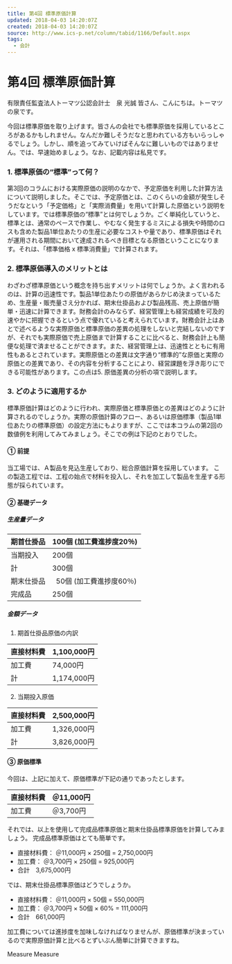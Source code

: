 ```yaml
---
title: 第4回 標準原価計算
updated: 2018-04-03 14:20:07Z
created: 2018-04-03 14:20:07Z
source: http://www.ics-p.net/column/tabid/1166/Default.aspx
tags:
  - 会計
---
```


# 第4回 標準原価計算

有限責任監査法人トーマツ公認会計士　泉 光誠
皆さん、こんにちは。トーマツの泉です。

今回は標準原価を取り上げます。皆さんの会社でも標準原価を採用しているところがあるかもしれません。なんだか難しそうだなと思われている方もいらっしゃるでしょう。しかし、順を追ってみていけばそんなに難しいものではありません。では、早速始めましょう。なお、記載内容は私見です。

### 1. 標準原価の“標準”って何？

第3回のコラムにおける実際原価の説明のなかで、予定原価を利用した計算方法について説明しました。そこでは、予定原価とは、このくらいの金額が発生しそうだなという「予定価格」と「実際消費量」を用いて計算した原価という説明をしています。では標準原価の“標準”とは何でしょうか。ごく単純化していうと、標準とは、通常のペースで作業し、やむなく発生するミスによる損失や時間のロスも含めた製品1単位あたりの生産に必要なコストや量であり、標準原価はそれが運用される期間において達成されるべき目標となる原価ということになります。それは、「標準価格 x 標準消費量」で計算されます。

### 2. 標準原価導入のメリットとは

わざわざ標準原価という概念を持ち出すメリットは何でしょうか。よく言われるのは、計算の迅速性です。製品1単位あたりの原価があらかじめ決まっているため、生産量・販売量さえ分かれば、期末仕掛品および製品残高、売上原価が簡単・迅速に計算できます。財務会計のみならず、経営管理上も経営成績を可及的速やかに把握できるという点で優れていると考えられています。財務会計上はあとで述べるような実際原価と標準原価の差異の処理をしないと完結しないのですが、それでも実際原価で売上原価まで計算することに比べると、財務会計上も簡便な処理で済ませることができます。また、経営管理上は、迅速性とともに有用性もあるとされています。実際原価との差異は文字通り“標準的”な原価と実際の原価との差異であり、その内容を分析することにより、経営課題を浮き彫りにできる可能性があります。この点は5. 原価差異の分析の項で説明します。

### 3. どのように適用するか

標準原価計算はどのように行われ、実際原価と標準原価との差異はどのように計算されるのでしょうか。実際の原価計算のフロー、あるいは原価標準（製品1単位あたりの標準原価）の設定方法にもよりますが、ここでは本コラムの第2回の数値例を利用してみてみましょう。そこでの例は下記のとおりでした。

#### ① 前提

当工場では、Ａ製品を見込生産しており、総合原価計算を採用しています。
この製造工程では、工程の始点で材料を投入し、それを加工して製品を生産する形態が採られています。

#### ② 基礎データ

##### 生産量データ

| 期首仕掛品 | 100個 (加工費進捗度20％) |
| --- | --- |
| 当期投入 | 200個 |
| 計   | 300個 |
| 期末仕掛品 |   50個 (加工費進捗度60％) |
| 完成品 | 250個 |

##### 金額データ

1) 期首仕掛品原価の内訳

| 直接材料費 | 1,100,000円 |
| --- | --- |
| 加工費 | 74,000円 |
| 計   | 1,174,000円 |

2) 当期投入原価

| 直接材料費 | 2,500,000円 |
| --- | --- |
| 加工費 | 1,326,000円 |
| 計   | 3,826,000円 |

#### ③ 原価標準

今回は、上記に加えて、原価標準が下記の通りであったとします。

| 直接材料費 | ＠11,000円 |
| --- | --- |
| 加工費 | ＠3,700円 |

それでは、以上を使用して完成品標準原価と期末仕掛品標準原価を計算してみましょう。
完成品標準原価はとても簡単です。

- 直接材料費： ＠11,000円 × 250個 = 2,750,000円
- 加工費： ＠3,700円 × 250個 = 925,000円
- 合計　3,675,000円

では、期末仕掛品標準原価はどうでしょうか。

- 直接材料費： ＠11,000円 × 50個 = 550,000円
- 加工費： ＠3,700円 × 50個 × 60% = 111,000円
- 合計　661,000円

加工費については進捗度を加味しなければなりませんが、原価標準が決まっているので実際原価計算と比べるとずいぶん簡単に計算できますね。

Measure
Measure